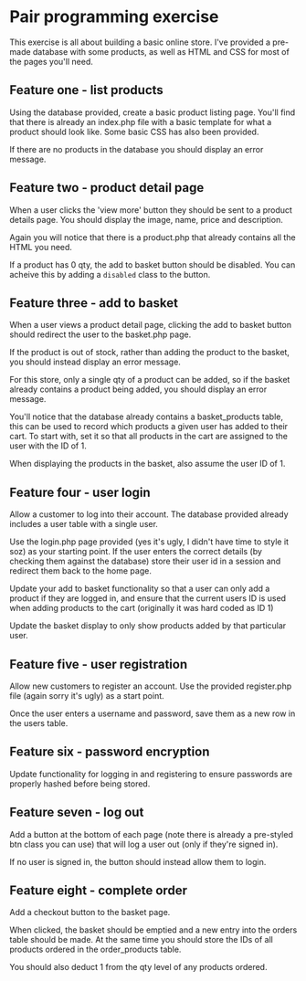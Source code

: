 # Pair programming exercise

This exercise is all about building a basic online store. I've provided a pre-made database with some products, as well as HTML and CSS for most of the pages you'll need.

## Feature one - list products

Using the database provided, create a basic product listing page. You'll find that there is already an index.php file with a basic template for what a product should look like. Some basic CSS has also been provided.

If there are no products in the database you should display an error message.


## Feature two - product detail page

When a user clicks the 'view more' button they should be sent to a product details page. You should display the image, name, price and description.

Again you will notice that there is a product.php that already contains all the HTML you need.

If a product has 0 qty, the add to basket button should be disabled. You can acheive this by adding a `disabled` class to the button.

## Feature three - add to basket

When a user views a product detail page, clicking the add to basket button should redirect the user to the basket.php page.

If the product is out of stock, rather than adding the product to the basket, you should instead display an error message.

For this store, only a single qty of a product can be added, so if the basket already contains a product being added, you should display an error message.

You'll notice that the database already contains a basket_products table, this can be used to record which products a given user has added to their cart. To start with, set it so that all products in the cart are assigned to the user with the ID of 1.

When displaying the products in the basket, also assume the user ID of 1.

## Feature four - user login

Allow a customer to log into their account. The database provided already includes a user table with a single user.

Use the login.php page provided (yes it's ugly, I didn't have time to style it soz) as your starting point. If the user enters the correct details (by checking them against the database) store their user id in a session and redirect them back to the home page.

Update your add to basket functionality so that a user can only add a product if they are logged in, and ensure that the current users ID is used when adding products to the cart (originally it was hard coded as ID 1)

Update the basket display to only show products added by that particular user.


## Feature five - user registration

Allow new customers to register an account. Use the provided register.php file (again sorry it's ugly) as a start point.

Once the user enters a username and password, save them as a new row in the users table.


## Feature six - password encryption

Update functionality for logging in and registering to ensure passwords are properly hashed before being stored.

## Feature seven - log out

Add a button at the bottom of each page (note there is already a pre-styled btn class you can use) that will log a user out (only if they're signed in).

If no user is signed in, the button should instead allow them to login.


## Feature eight - complete order

Add a checkout button to the basket page.

When clicked, the basket should be emptied and a new entry into the orders table should be made. At the same time you should store the IDs of all products ordered in the order_products table. 

You should also deduct 1 from the qty level of any products ordered.